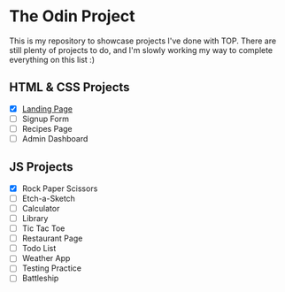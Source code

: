 # The Odin Project
This is my repository to showcase projects I've done with TOP. There are still plenty of projects to do, and I'm slowly working my way to complete everything on this list :)

## HTML & CSS Projects
- [x] [Landing Page](https://awkcodergirl.github.io/The-Odin-Project/LandingPage/)
- [ ] Signup Form
- [ ] Recipes Page
- [ ] Admin Dashboard

## JS Projects
- [x] Rock Paper Scissors
- [ ] Etch-a-Sketch
- [ ] Calculator
- [ ] Library
- [ ] Tic Tac Toe
- [ ] Restaurant Page
- [ ] Todo List
- [ ] Weather App
- [ ] Testing Practice
- [ ] Battleship
